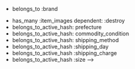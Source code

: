 
<!-- 
#ER図

## itemsテーブル

|Column|Type|Options|
|------|----|-------|
|id|integer||
|name|string|null: false|
|price|integer|null: false|
|introduce|text|null: false|
|user_id|integer|null: false,foreign_key: true|
|brand_id|integer|foreign_key: true|
|size_id|integer|foreign_key: true|
|commodity_condition_id|integer|foreign_key: true|
|shippig_charge_id|integer|foreign_key: true|
|shippig_method_id|integer|foreign_key: true|
|prefecture_id|integer|null: false|
|shippig_day_id|integer|foreign_key: true|
|purchase|integer||
|buyer|integer||


### Association
- belongs_to :user
- belongs_to :category
<!-- - belongs_to :size -->
<!-- - belongs_to :commodoty_condition -->
- belongs_to :brand
<!-- - belongs_to :shipping_charge -->
<!-- - belongs_to :shipping_mathod -->
<!-- - belongs_to :shipping_day -->
- has_many :item_images dependent: :destroy
- belongs_to_active_hash: prefecture
- belongs_to_active_hash: commodity_condition
- belongs_to_active_hash: shipping_method
- belongs_to_active_hash :shipping_day
- belongs_to_active_hash :shipping_charge
- belongs_to_active_hash :size -->
